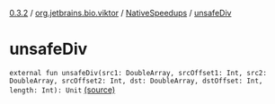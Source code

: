 [0.3.2](../../index.md) / [org.jetbrains.bio.viktor](../index.md) / [NativeSpeedups](index.md) / [unsafeDiv](.)

# unsafeDiv

`external fun unsafeDiv(src1: DoubleArray, srcOffset1: Int, src2: DoubleArray, srcOffset2: Int, dst: DoubleArray, dstOffset: Int, length: Int): Unit` [(source)](https://github.com/JetBrains-Research/viktor/blob/0.3.2/src/main/kotlin/org/jetbrains/bio/viktor/NativeSpeedups.kt#L20)